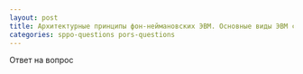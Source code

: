 ```yaml
---
layout: post
title: Архитектурные принципы фон-неймановских ЭВМ. Основные виды ЭВМ с архитектурой, отличающейся от фон-неймановской
categories: sppo-questions pors-questions
---
```


Ответ на вопрос